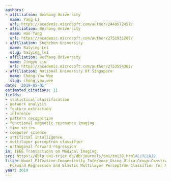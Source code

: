 ```yaml
---
authors:
- affiliation: Beihang University
  name: Yang Li
  url: https://academic.microsoft.com/author/2440572457/
- affiliation: Beihang University
  name: Hao Yang
  url: https://academic.microsoft.com/author/2751931287/
- affiliation: Shenzhen University
  name: Baiying Lei
  slug: baiying_lei
- affiliation: Beihang University
  name: Jingyu Liu
  url: https://academic.microsoft.com/author/2753554363/
- affiliation: National University Of Singapore
  name: Chong-Yaw Wee
  slug: chong_yaw_wee
date: '2019-05-01'
estimated_citations: 11
fields:
- statistical classification
- network analysis
- feature extraction
- inference
- pattern recognition
- functional magnetic resonance imaging
- time series
- computer science
- artificial intelligence
- multilayer perceptron classifier
- orthogonal forward regression
in: IEEE Transactions on Medical Imaging
src: https://dblp.uni-trier.de/db/journals/tmi/tmi38.html#LiYLLW19
title: Novel Effective Connectivity Inference Using Ultra-Group Constrained Orthogonal
  Forward Regression and Elastic Multilayer Perceptron Classifier for MCI Identification
year: 2019
---
```

